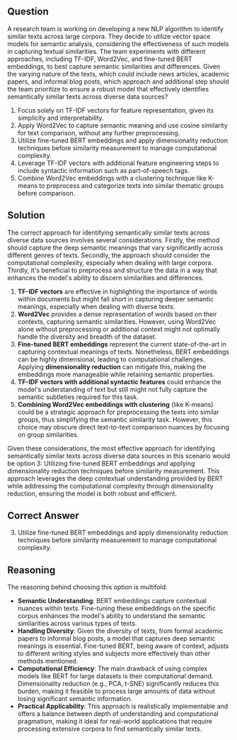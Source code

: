 ## Question
A research team is working on developing a new NLP algorithm to identify similar texts across large corpora. They decide to utilize vector space models for semantic analysis, considering the effectiveness of such models in capturing textual similarities. The team experiments with different approaches, including TF-IDF, Word2Vec, and fine-tuned BERT embeddings, to best capture semantic similarities and differences. Given the varying nature of the texts, which could include news articles, academic papers, and informal blog posts, which approach and additional step should the team prioritize to ensure a robust model that effectively identifies semantically similar texts across diverse data sources?

1. Focus solely on TF-IDF vectors for feature representation, given its simplicity and interpretability.
2. Apply Word2Vec to capture semantic meaning and use cosine similarity for text comparison, without any further preprocessing.
3. Utilize fine-tuned BERT embeddings and apply dimensionality reduction techniques before similarity measurement to manage computational complexity.
4. Leverage TF-IDF vectors with additional feature engineering steps to include syntactic information such as part-of-speech tags.
5. Combine Word2Vec embeddings with a clustering technique like K-means to preprocess and categorize texts into similar thematic groups before comparison.

## Solution
The correct approach for identifying semantically similar texts across diverse data sources involves several considerations. Firstly, the method should capture the deep semantic meanings that vary significantly across different genres of texts. Secondly, the approach should consider the computational complexity, especially when dealing with large corpora. Thirdly, it's beneficial to preprocess and structure the data in a way that enhances the model's ability to discern similarities and differences.

1. **TF-IDF vectors** are effective in highlighting the importance of words within documents but might fall short in capturing deeper semantic meanings, especially when dealing with diverse texts.
2. **Word2Vec** provides a dense representation of words based on their contexts, capturing semantic similarities. However, using Word2Vec alone without preprocessing or additional context might not optimally handle the diversity and breadth of the dataset.
3. **Fine-tuned BERT embeddings** represent the current state-of-the-art in capturing contextual meanings of texts. Nonetheless, BERT embeddings can be highly dimensional, leading to computational challenges. Applying **dimensionality reduction** can mitigate this, making the embeddings more manageable while retaining semantic properties.
4. **TF-IDF vectors with additional syntactic features** could enhance the model's understanding of text but still might not fully capture the semantic subtleties required for this task.
5. **Combining Word2Vec embeddings with clustering** (like K-means) could be a strategic approach for preprocessing the texts into similar groups, thus simplifying the semantic similarity task. However, this choice may obscure direct text-to-text comparison nuances by focusing on group similarities.

Given these considerations, the most effective approach for identifying semantically similar texts across diverse data sources in this scenario would be option 3: Utilizing fine-tuned BERT embeddings and applying dimensionality reduction techniques before similarity measurement. This approach leverages the deep contextual understanding provided by BERT while addressing the computational complexity through dimensionality reduction, ensuring the model is both robust and efficient.

## Correct Answer
3. Utilize fine-tuned BERT embeddings and apply dimensionality reduction techniques before similarity measurement to manage computational complexity.

## Reasoning
The reasoning behind choosing this option is multifold:

- **Semantic Understanding**: BERT embeddings capture contextual nuances within texts. Fine-tuning these embeddings on the specific corpus enhances the model's ability to understand the semantic similarities across various types of texts.
- **Handling Diversity**: Given the diversity of texts, from formal academic papers to informal blog posts, a model that captures deep semantic meanings is essential. Fine-tuned BERT, being aware of context, adjusts to different writing styles and subjects more effectively than other methods mentioned.
- **Computational Efficiency**: The main drawback of using complex models like BERT for large datasets is their computational demand. Dimensionality reduction (e.g., PCA, t-SNE) significantly reduces this burden, making it feasible to process large amounts of data without losing significant semantic information.
- **Practical Applicability**: This approach is realistically implementable and offers a balance between depth of understanding and computational pragmatism, making it ideal for real-world applications that require processing extensive corpora to find semantically similar texts.